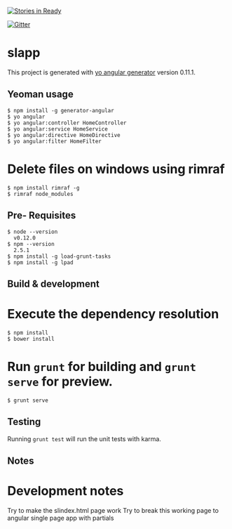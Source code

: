 [![Stories in Ready](https://badge.waffle.io/AWNICS/sl-ajs.png?label=ready&title=Ready)](https://waffle.io/AWNICS/sl-ajs)

[![Gitter](https://badges.gitter.im/Join%20Chat.svg)](https://gitter.im/AWNICS/sl-ajs?utm_source=badge&utm_medium=badge&utm_campaign=pr-badge)

# slapp

This project is generated with [yo angular generator](https://github.com/yeoman/generator-angular)
version 0.11.1.

## Yeoman usage
    $ npm install -g generator-angular
    $ yo angular
    $ yo angular:controller HomeController
    $ yo angular:service HomeService
    $ yo angular:directive HomeDirective
    $ yo angular:filter HomeFilter

# Delete files on windows using rimraf
    $ npm install rimraf -g
    $ rimraf node_modules

## Pre- Requisites
    $ node --version
      v0.12.0
    $ npm --version
      2.5.1
    $ npm install -g load-grunt-tasks
    $ npm install -g lpad

## Build & development

# Execute the dependency resolution
    $ npm install
    $ bower install
# Run `grunt` for building and `grunt serve` for preview.
    $ grunt serve


## Testing

Running `grunt test` will run the unit tests with karma.

## Notes

# Development notes
Try to make the slindex.html page work
Try to break this working page to angular single page app with partials    
